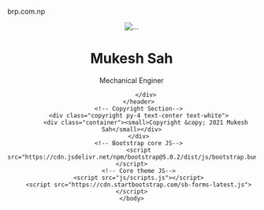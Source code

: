 brp.com.np
 <!DOCTYPE html>
<html lang="en">
    <head>
        <meta charset="utf-8" />
        <meta name="viewport" content="width=device-width, initial-scale=1, shrink-to-fit=no" />
        <meta name="description" content="" />
        <meta name="author" content="" />
        <title>Mukesh Sah Official Website</title>
        <!-- Favicon-->
        <link rel="icon" type="image/x-icon" href="assets/favicon.ico" />
        <link rel="stylesheet" href="https://cdnjs.cloudflare.com/ajax/libs/font-awesome/4.7.0/css/font-awesome.min.css">
        <!-- Font Awesome icons (free version)-->
        <script src="https://use.fontawesome.com/releases/v5.15.3/js/all.js" crossorigin="anonymous"></script>
        <!-- Google fonts-->
        <link href="http://maxcdn.bootstrapcdn.com/font-awesome/4.3.0/css/font-awesome.min.css" rel="stylesheet">
        <link href="//maxcdn.bootstrapcdn.com/font-awesome/4.3.0/css/font-awesome.min.css" rel="stylesheet">
        <link href="https://fonts.googleapis.com/css?family=Montserrat:400,700" rel="stylesheet" type="text/css" />
        <link href="https://fonts.googleapis.com/css?family=Lato:400,700,400italic,700italic" rel="stylesheet" type="text/css" />
        <!-- Core theme CSS (includes Bootstrap)-->
        <link href="css/styles.css" rel="stylesheet" />
    </head>
    <body id="page-top">
        <!-- Masthead-->
        <header class="masthead bg-primary text-white text-center">
            <div class="container d-flex align-items-center flex-column">
                <!-- Masthead Avatar Image-->
                <img class="masthead-avatar mb-5" src="brp.jpg" alt="..." />
                <!-- Masthead Heading-->
                <h1 class="masthead-heading text-uppercase mb-0">Mukesh Sah</h1>
                <!-- Masthead Subheading-->
                <p class="masthead-subheading font-weight-light mb-0">Mechanical Enginer</p>
                <nav>
                    <a href="http://youtube.com/mukeshchannel"><i class="fab fa-youtube"></i></a>
                    <a href="https://www.facebook.com/"><i class="fab fa-facebook-f"></i></a>
                    <a href="http://github.com/bishofficial"><i class="fab fa-github"></i></a>
                </nav>
              
               
            </div>
        </header>
        <!-- Copyright Section-->
        <div class="copyright py-4 text-center text-white">
            <div class="container"><small>Copyright &copy; 2021 Mukesh Sah</small></div>
        </div>
        <!-- Bootstrap core JS-->
        <script src="https://cdn.jsdelivr.net/npm/bootstrap@5.0.2/dist/js/bootstrap.bundle.min.js"></script>
        <!-- Core theme JS-->
        <script src="js/scripts.js"></script>
        <script src="https://cdn.startbootstrap.com/sb-forms-latest.js"></script>
    </body>
</html>
